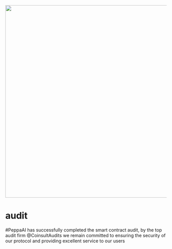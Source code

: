 <p align="center">
  <a href="https://ant.design">
    <img width="600" src="https://i.imgur.com/t5EUuR2.png">
  </a>
</p>

# audit
#PeppaAI has successfully completed the smart contract audit, by the top audit firm @CoinsultAudits we remain committed to ensuring the security of our protocol and providing excellent service to our users
